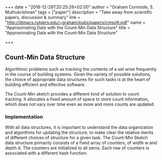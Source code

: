 +++
date = "2016-12-29T20:25:26+02:00"
author = "Graham Cormode, S. Muthukrishnan"
tags = ["paper"]
description = "Take away from scientific papers, discussion & summary"
link = "http://dimacs.rutgers.edu/~graham/pubs/papers/cmsoft.pdf"
name = "Approximating Data with the Count-Min Data Structure"
title = "Approximating Data with the Count-Min Data Structure"

+++

## Count-Min Data Structure

Algorithmic problems such as tracking the contents of a set arise frequently in the course of building
systems. Given the variety of possible solutions, the choice of appropriate data structures for
such tasks is at the heart of building efficient and effective software.

The Count-Min sketch provides a different kind of solution to count tracking.
It allocates a fixed amount of space to store count information, which does not vary over time even
as more and more counts are updated.

### Implementation

With all data structures, it is important to understand the data organization
and algorithms for updating the structure, to make clear the relative merits of different choices of
structure for a given task. The Count-Min Sketch data structure primarily consists of a fixed array
of counters, of width w and depth d. The counters are initialized to all zeros. Each row of counters
is associated with a different hash function.
